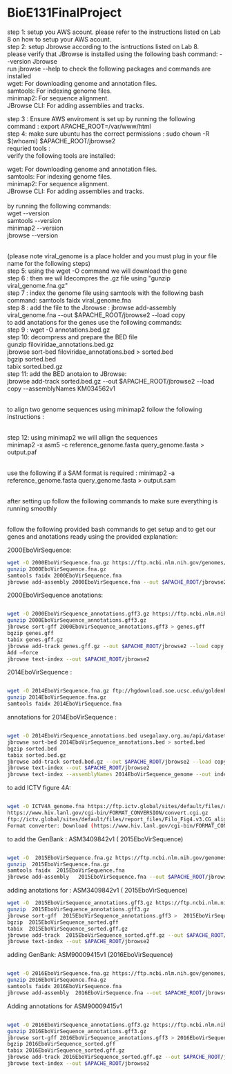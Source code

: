 # BioE131FinalProject
step 1: setup you AWS acount. please refer to the instructions listed on Lab 8 on how to setup your AWS acount. <br> 
step 2: setup Jbrowse according to the isntructions listed on Lab 8.  <br> 
please verify that JBrowse is installed using the following bash command: --version Jbrowse <br>
run jbrowse --help to check the following packages and commands are installed <br>
wget: For downloading genome and annotation files. <br>
samtools: For indexing genome files. <br>
minimap2: For sequence alignment. <br>
JBrowse CLI: For adding assemblies and tracks.<br>

step 3 : Ensure AWS enviroment is set up by running the following command : export APACHE_ROOT=/var/www/html <br>
step 4: make sure ubuntu has the correct permissions : sudo chown -R $(whoami) $APACHE_ROOT/jbrowse2 <br>
requried tools : <br>
verify the following tools are installed: <br>

wget: For downloading genome and annotation files. <br>
samtools: For indexing genome files. <br>
minimap2: For sequence alignment. <br>
JBrowse CLI: For adding assemblies and tracks. <br>
<br>
by running the following commands: <br>
wget --version <br>
samtools --version <br>
minimap2 --version <br>
jbrowse --version <br>

<br> (please note viral_genome is a place holder and you must plug in your file name for the following steps)
<br>step 5: using the wget -O command we will download the gene
<br>step 6 : then we wil ldecompres the .gz file using "gunzip viral_genome.fna.gz" 
<br>step 7 : index the genome file using samtools with the following bash command: samtools faidx viral_genome.fna
<br>step 8 : add the file to the Jbrowse : jbrowse add-assembly viral_genome.fna --out $APACHE_ROOT/jbrowse2 --load copy
<br>to add anotations for the genes use the following commands: 
<br>step 9 : wget -O annotations.bed.gz <put link here>
<br>step 10: decompress and prepare the BED file
<br>gunzip filoviridae_annotations.bed.gz
<br>jbrowse sort-bed filoviridae_annotations.bed > sorted.bed
<br>bgzip sorted.bed
<br>tabix sorted.bed.gz
<br>step 11: add the BED anotaion to JBrowse:
<br>jbrowse add-track sorted.bed.gz --out $APACHE_ROOT/jbrowse2 --load copy --assemblyNames KM034562v1


<br>to align two genome sequences using minimap2 follow the following instructions : 


<br>step 12: using minimap2 we will allign the sequences
<br>minimap2 -x asm5 -c reference_genome.fasta query_genome.fasta > output.paf

<br>use the following if a SAM format is required : minimap2 -a reference_genome.fasta query_genome.fasta > output.sam

<br>after setting up follow the following commands to make sure everything is running smoothly 



<br>follow the following provided bash commands to get setup and to get our genes and anotations ready using the provided explanation:

2000EboVirSequence: 
```bash
wget -O 2000EboVirSequence.fna.gz https://ftp.ncbi.nlm.nih.gov/genomes/all/GCF/000/848/505/GCF_000848505.1_ViralProj14703/GCF_000848505.1_ViralProj14703_genomic.fna.gz 
gunzip 2000EboVirSequence.fna.gz
samtools faidx 2000EboVirSequence.fna
jbrowse add-assembly 2000EboVirSequence.fna --out $APACHE_ROOT/jbrowse2 --load copy
```


2000EboVirSequence anotations: 
```bash

wget -O 2000EboVirSequence_annotations.gff3.gz https://ftp.ncbi.nlm.nih.gov/genomes/all/GCF/000/848/505/GCF_000848505.1_ViralProj14703/GCF_000848505.1_ViralProj14703_genomic.gff.gz 
gunzip 2000EboVirSequence_annotations.gff3.gz
jbrowse sort-gff 2000EboVirSequence_annotations.gff3 > genes.gff
bgzip genes.gff
tabix genes.gff.gz
jbrowse add-track genes.gff.gz --out $APACHE_ROOT/jbrowse2 --load copy
Add —force
jbrowse text-index --out $APACHE_ROOT/jbrowse2
```



2014EboVirSequence : 
```bash

wget -O 2014EboVirSequence.fna.gz ftp://hgdownload.soe.ucsc.edu/goldenPath/eboVir3/bigZips/KM034562v1.fa.gz
gunzip 2014EboVirSequence.fna.gz
samtools faidx 2014EboVirSequence.fna
```



annotations for  2014EboVirSequence : 
```bash

wget -O 2014EboVirSequence_annotations.bed usegalaxy.org.au/api/datasets/a6e389a98c2d16789414434a46f1f1ba/display?to_ext=bed
jbrowse sort-bed 2014EboVirSequence_annotations.bed > sorted.bed
bgzip sorted.bed
tabix sorted.bed.gz
jbrowse add-track sorted.bed.gz --out $APACHE_ROOT/jbrowse2 --load copy --assemblyNames 2014.fna
jbrowse text-index --out $APACHE_ROOT/jbrowse2 
jbrowse text-index --assemblyNames 2014EboVirSequence_genome --out indexed.bed --file sorted2.bed
```





to add ICTV figure 4A:
```bash

wget -O ICTV4A_genome.fna https://ftp.ictv.global/sites/default/files/report_files/Filo_Fig4.v3.CG_alignment.TXT --no-check-certificate
https://www.hiv.lanl.gov/cgi-bin/FORMAT_CONVERSION/convert.cgi.gz
ftp://ictv.global/sites/default/files/report_files/Filo_Fig4.v3.CG_alignment.TXT
Format converter: Download (https://www.hiv.lanl.gov/cgi-bin/FORMAT_CONVERSION/convert.cgi)
```



to add the GenBank : ASM3409842v1 ( 2015EboVirSequence)
```bash

wget -O  2015EboVirSequence.fna.gz https://ftp.ncbi.nlm.nih.gov/genomes/all/GCA/034/098/425/GCA_034098425.1_ASM3409842v1/GCA_034098425.1_ASM3409842v1_genomic.fna.gz
gunzip  2015EboVirSequence.fna.gz
samtools faidx  2015EboVirSequence.fna
jbrowse add-assembly   2015EboVirSequence.fna --out $APACHE_ROOT/jbrowse2 --load copy
```
adding anotations for : ASM3409842v1 ( 2015EboVirSequence)
```bash
wget -O  2015EboVirSequence_annotations.gff3.gz https://ftp.ncbi.nlm.nih.gov/genomes/all/GCA/034/098/425/GCA_034098425.1_ASM3409842v1/GCA_034098425.1_ASM3409842v1_genomic.gff.gz 
gunzip  2015EboVirSequence_annotations.gff3.gz
jbrowse sort-gff  2015EboVirSequence_annotations.gff3 >  2015EboVirSequence_sorted.gff
bgzip  2015EboVirSequence_sorted.gff
tabix  2015EboVirSequence_sorted.gff.gz
jbrowse add-track  2015EboVirSequence_sorted.gff.gz --out $APACHE_ROOT/jbrowse2 --load copy --assemblyNames  2015EboVirSequence_anotated.fna
jbrowse text-index --out $APACHE_ROOT/jbrowse2
```

adding GenBank: ASM90009415v1 (2016EboVirSequence)
```bash

wget -O 2016EboVirSequence.fna.gz https://ftp.ncbi.nlm.nih.gov/genomes/all/GCA/900/094/155/GCA_900094155.1_ASM90009415v1/GCA_900094155.1_ASM90009415v1_genomic.fna.gz 
gunzip 2016EboVirSequence.fna.gz 
samtools faidx 2016EboVirSequence.fna
jbrowse add-assembly  2016EboVirSequence.fna --out $APACHE_ROOT/jbrowse2 --load copy
```
Adding annotations for ASM90009415v1
```bash

wget -O 2016EboVirSequence_annotations.gff3.gz https://ftp.ncbi.nlm.nih.gov/genomes/all/GCA/900/094/155/GCA_900094155.1_ASM90009415v1/GCA_900094155.1_ASM90009415v1_genomic.gff.gz
gunzip 2016EboVirSequence_annotations.gff3.gz
jbrowse sort-gff 2016EboVirSequence_annotations.gff3 > 2016EboVirSequence_sorted.gff
bgzip 2016EboVirSequence_sorted.gff
tabix 2016EboVirSequence_sorted.gff.gz
jbrowse add-track 2016EboVirSequence_sorted.gff.gz --out $APACHE_ROOT/jbrowse2 --load copy --assemblyNames 2016EboVirSequenceAnotated.fna
jbrowse text-index --out $APACHE_ROOT/jbrowse2
```




























